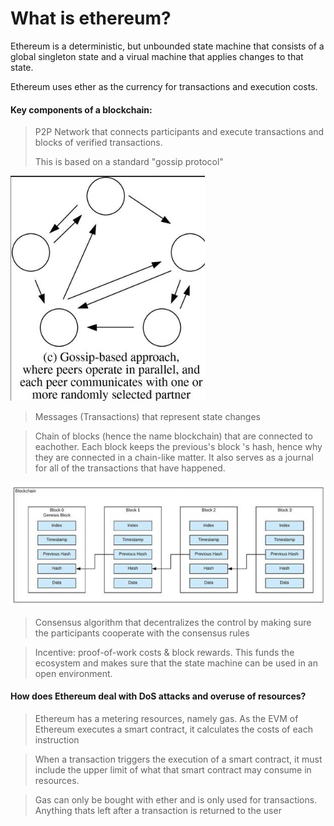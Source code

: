 # What is ethereum?

Ethereum is a deterministic, but unbounded state machine that consists of a global singleton state and a virual machine that applies changes to that state.

Ethereum uses ether as the currency for transactions and execution costs.

<h4>Key components of a blockchain:</h4>

>  P2P Network that connects participants and execute transactions and blocks of verified transactions. 
>
> This is based on a standard "gossip protocol"

![1678308666757](image/Chapter1-Whatisethereum/1678308666757.png)

> Messages (Transactions) that represent state changes

> Chain of blocks (hence the name blockchain) that are connected to eachother. Each block keeps the previous's block 's hash, hence why they are connected in a chain-like matter. It also serves as a journal for all of the transactions that have happened.

![1678308835542](image/Chapter1-Whatisethereum/1678308835542.png)

> Consensus algorithm that decentralizes the control by making sure the participants cooperate with the consensus rules

> Incentive: proof-of-work costs & block rewards. This funds the ecosystem and makes sure that the state machine can be used in an open environment.


<h4>How does Ethereum deal with DoS attacks and overuse of resources?</h4>

> Ethereum has a metering resources, namely gas. As the EVM of Ethereum executes a smart contract, it calculates the costs of each instruction

> When a transaction triggers the execution of a smart contract, it must include the upper limit of what that smart contract may consume in resources.

> Gas can only be bought with ether and is only used for transactions. Anything thats left after a transaction is returned to the user
